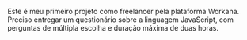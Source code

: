 Este é meu primeiro projeto como freelancer pela plataforma Workana. Preciso entregar um questionário sobre a linguagem JavaScript, com perguntas de múltipla escolha e duração máxima de duas horas.